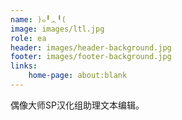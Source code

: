 ```yaml
---
name: )๑╹ᆺ╹(
image: images/ltl.jpg
role: ea
header: images/header-background.jpg
footer: images/footer-background.jpg
links:
    home-page: about:blank
---
```


偶像大师SP汉化组助理文本编辑。